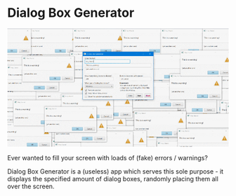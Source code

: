 # Dialog Box Generator

![Dialog Box Generator Screenshot](screenshot.gif)

Ever wanted to fill your screen with loads of (fake) errors / warnings?

Dialog Box Generator is a (useless) app which serves this sole purpose - it
displays the specified amount of dialog boxes, randomly placing them all over
the screen.
